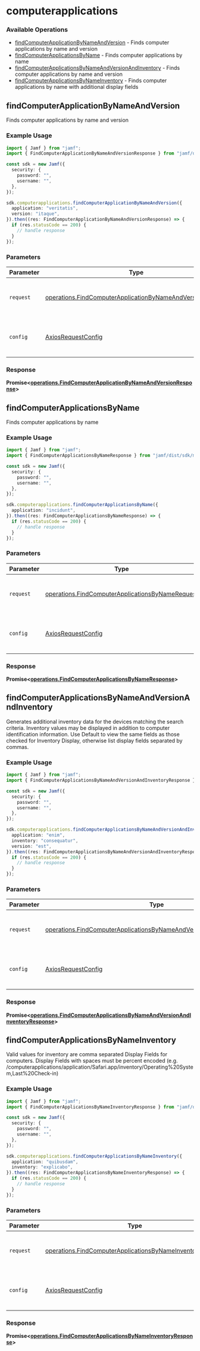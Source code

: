 # computerapplications

### Available Operations

* [findComputerApplicationByNameAndVersion](#findcomputerapplicationbynameandversion) - Finds computer applications by name and version
* [findComputerApplicationsByName](#findcomputerapplicationsbyname) - Finds computer applications by name
* [findComputerApplicationsByNameAndVersionAndInventory](#findcomputerapplicationsbynameandversionandinventory) - Finds computer applications by name and version
* [findComputerApplicationsByNameInventory](#findcomputerapplicationsbynameinventory) - Finds computer applications by name with additional display fields

## findComputerApplicationByNameAndVersion

Finds computer applications by name and version

### Example Usage

```typescript
import { Jamf } from "jamf";
import { FindComputerApplicationByNameAndVersionResponse } from "jamf/dist/sdk/models/operations";

const sdk = new Jamf({
  security: {
    password: "",
    username: "",
  },
});

sdk.computerapplications.findComputerApplicationByNameAndVersion({
  application: "veritatis",
  version: "itaque",
}).then((res: FindComputerApplicationByNameAndVersionResponse) => {
  if (res.statusCode == 200) {
    // handle response
  }
});
```

### Parameters

| Parameter                                                                                                                              | Type                                                                                                                                   | Required                                                                                                                               | Description                                                                                                                            |
| -------------------------------------------------------------------------------------------------------------------------------------- | -------------------------------------------------------------------------------------------------------------------------------------- | -------------------------------------------------------------------------------------------------------------------------------------- | -------------------------------------------------------------------------------------------------------------------------------------- |
| `request`                                                                                                                              | [operations.FindComputerApplicationByNameAndVersionRequest](../../models/operations/findcomputerapplicationbynameandversionrequest.md) | :heavy_check_mark:                                                                                                                     | The request object to use for the request.                                                                                             |
| `config`                                                                                                                               | [AxiosRequestConfig](https://axios-http.com/docs/req_config)                                                                           | :heavy_minus_sign:                                                                                                                     | Available config options for making requests.                                                                                          |


### Response

**Promise<[operations.FindComputerApplicationByNameAndVersionResponse](../../models/operations/findcomputerapplicationbynameandversionresponse.md)>**


## findComputerApplicationsByName

Finds computer applications by name

### Example Usage

```typescript
import { Jamf } from "jamf";
import { FindComputerApplicationsByNameResponse } from "jamf/dist/sdk/models/operations";

const sdk = new Jamf({
  security: {
    password: "",
    username: "",
  },
});

sdk.computerapplications.findComputerApplicationsByName({
  application: "incidunt",
}).then((res: FindComputerApplicationsByNameResponse) => {
  if (res.statusCode == 200) {
    // handle response
  }
});
```

### Parameters

| Parameter                                                                                                            | Type                                                                                                                 | Required                                                                                                             | Description                                                                                                          |
| -------------------------------------------------------------------------------------------------------------------- | -------------------------------------------------------------------------------------------------------------------- | -------------------------------------------------------------------------------------------------------------------- | -------------------------------------------------------------------------------------------------------------------- |
| `request`                                                                                                            | [operations.FindComputerApplicationsByNameRequest](../../models/operations/findcomputerapplicationsbynamerequest.md) | :heavy_check_mark:                                                                                                   | The request object to use for the request.                                                                           |
| `config`                                                                                                             | [AxiosRequestConfig](https://axios-http.com/docs/req_config)                                                         | :heavy_minus_sign:                                                                                                   | Available config options for making requests.                                                                        |


### Response

**Promise<[operations.FindComputerApplicationsByNameResponse](../../models/operations/findcomputerapplicationsbynameresponse.md)>**


## findComputerApplicationsByNameAndVersionAndInventory

Generates additional inventory data for the devices matching the search criteria. Inventory values may be displayed in addition to computer identification information. Use Default to view the same fields as those checked for Inventory Display, otherwise list display fields separated by commas.

### Example Usage

```typescript
import { Jamf } from "jamf";
import { FindComputerApplicationsByNameAndVersionAndInventoryResponse } from "jamf/dist/sdk/models/operations";

const sdk = new Jamf({
  security: {
    password: "",
    username: "",
  },
});

sdk.computerapplications.findComputerApplicationsByNameAndVersionAndInventory({
  application: "enim",
  inventory: "consequatur",
  version: "est",
}).then((res: FindComputerApplicationsByNameAndVersionAndInventoryResponse) => {
  if (res.statusCode == 200) {
    // handle response
  }
});
```

### Parameters

| Parameter                                                                                                                                                        | Type                                                                                                                                                             | Required                                                                                                                                                         | Description                                                                                                                                                      |
| ---------------------------------------------------------------------------------------------------------------------------------------------------------------- | ---------------------------------------------------------------------------------------------------------------------------------------------------------------- | ---------------------------------------------------------------------------------------------------------------------------------------------------------------- | ---------------------------------------------------------------------------------------------------------------------------------------------------------------- |
| `request`                                                                                                                                                        | [operations.FindComputerApplicationsByNameAndVersionAndInventoryRequest](../../models/operations/findcomputerapplicationsbynameandversionandinventoryrequest.md) | :heavy_check_mark:                                                                                                                                               | The request object to use for the request.                                                                                                                       |
| `config`                                                                                                                                                         | [AxiosRequestConfig](https://axios-http.com/docs/req_config)                                                                                                     | :heavy_minus_sign:                                                                                                                                               | Available config options for making requests.                                                                                                                    |


### Response

**Promise<[operations.FindComputerApplicationsByNameAndVersionAndInventoryResponse](../../models/operations/findcomputerapplicationsbynameandversionandinventoryresponse.md)>**


## findComputerApplicationsByNameInventory

Valid values for inventory are comma separated Display Fields for computers. Display Fields with spaces must be percent encoded (e.g. /computerapplications/application/Safari.app/inventory/Operating%20System,Last%20Check-in)

### Example Usage

```typescript
import { Jamf } from "jamf";
import { FindComputerApplicationsByNameInventoryResponse } from "jamf/dist/sdk/models/operations";

const sdk = new Jamf({
  security: {
    password: "",
    username: "",
  },
});

sdk.computerapplications.findComputerApplicationsByNameInventory({
  application: "quibusdam",
  inventory: "explicabo",
}).then((res: FindComputerApplicationsByNameInventoryResponse) => {
  if (res.statusCode == 200) {
    // handle response
  }
});
```

### Parameters

| Parameter                                                                                                                              | Type                                                                                                                                   | Required                                                                                                                               | Description                                                                                                                            |
| -------------------------------------------------------------------------------------------------------------------------------------- | -------------------------------------------------------------------------------------------------------------------------------------- | -------------------------------------------------------------------------------------------------------------------------------------- | -------------------------------------------------------------------------------------------------------------------------------------- |
| `request`                                                                                                                              | [operations.FindComputerApplicationsByNameInventoryRequest](../../models/operations/findcomputerapplicationsbynameinventoryrequest.md) | :heavy_check_mark:                                                                                                                     | The request object to use for the request.                                                                                             |
| `config`                                                                                                                               | [AxiosRequestConfig](https://axios-http.com/docs/req_config)                                                                           | :heavy_minus_sign:                                                                                                                     | Available config options for making requests.                                                                                          |


### Response

**Promise<[operations.FindComputerApplicationsByNameInventoryResponse](../../models/operations/findcomputerapplicationsbynameinventoryresponse.md)>**

